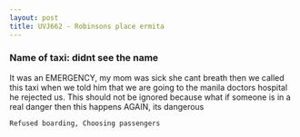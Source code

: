 ```yaml
---
layout: post
title: UVJ662 - Robinsons place ermita
---
```


### Name of taxi: didnt see the name

It was an EMERGENCY, my mom was sick she cant breath then we called this taxi when we told him that we are going to the manila doctors hospital he rejected us. This should not be ignored because what if someone is in a real danger then this happens AGAIN, its dangerous

```Refused boarding, Choosing passengers```
